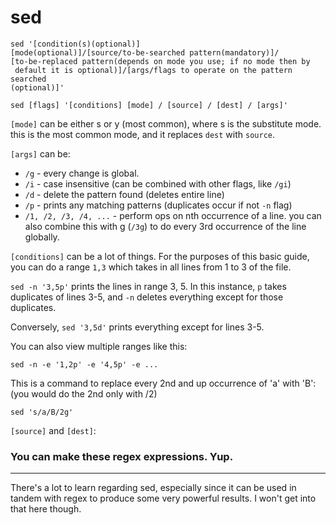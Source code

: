 # sed

```
sed '[condition(s)(optional)] 
[mode(optional)]/[source/to-be-searched pattern(mandatory)]/
[to-be-replaced pattern(depends on mode you use; if no mode then by
 default it is optional)]/[args/flags to operate on the pattern searched
(optional)]'
```

`sed [flags] '[conditions] [mode] / [source] / [dest] / [args]'`

`[mode]` can be either s or y (most common), where s is the substitute mode.
this is the most common mode, and it replaces `dest` with `source`.

`[args]` can be:

- `/g` - every change is global.
- `/i` - case insensitive (can be combined with other flags, like `/gi`)
- `/d` - delete the pattern found (deletes entire line)
- `/p` - prints any matching patterns (duplicates occur if not `-n` flag)
- `/1, /2, /3, /4, ...` - perform ops on nth occurrence of a line.
you can also combine this with g (`/3g`) to do every 3rd occurrence of
the line globally.

`[conditions]` can be a lot of things. For the purposes of this basic guide,
you can do a range `1,3` which takes in all lines from 1 to 3 of the file.

`sed -n '3,5p'` prints the lines in range 3, 5. In this instance, `p` takes 
duplicates of lines 3-5, and `-n` deletes everything except for those
duplicates.

Conversely, `sed '3,5d'` prints everything except for lines 3-5.  

You can also view multiple ranges like this:

`sed -n -e '1,2p' -e '4,5p' -e ...`

This is a command to replace every 2nd and up occurrence of 'a' with 'B':  
(you would do the 2nd only with /2)

`sed 's/a/B/2g'`

`[source]` and `[dest]`: 

### You can make these regex expressions. Yup.

----

There's a lot to learn regarding sed, especially since it can be used in 
tandem with regex to produce some very powerful results. I won't get into that
here though.






